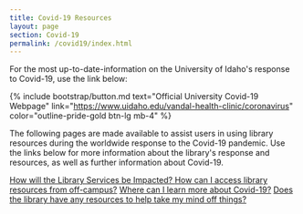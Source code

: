 ```yaml
---
title: Covid-19 Resources 
layout: page
section: Covid-19
permalink: /covid19/index.html
---
```


For the most up-to-date-information on the University of Idaho's response to Covid-19, use the link below: 

{% include bootstrap/button.md text="Official University Covid-19 Webpage" link="https://www.uidaho.edu/vandal-health-clinic/coronavirus" color="outline-pride-gold btn-lg mb-4" %}

The following pages are made available to assist users in using library resources during the worldwide response to the Covid-19 pandemic. Use the links below for more information about the library's response and resources, as well as further information about Covid-19.

<div class="list-group col-md-8 offset-md-2 mt-2 mb-4">
  <a href="impact.html" class="list-group-item list-group-item-action text-black">
    How will the Library Services be Impacted?
  </a>
  <a href="access.html" class="list-group-item list-group-item-action text-black">How can I access library resources from off-campus?</a>
  <a href="information-sources.html" class="list-group-item list-group-item-action text-black">Where can I learn more about Covid-19?</a>
  <a href="resources.html" class="list-group-item list-group-item-action mb-4">Does the library have any resources to help take my mind off things?</a>
</div>
